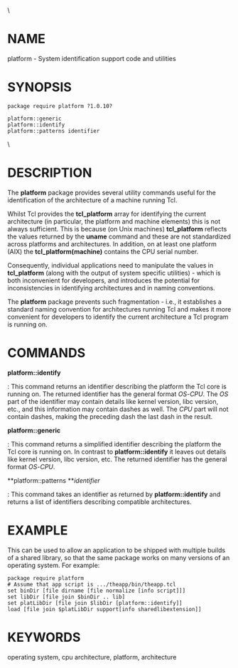 \

# NAME

platform - System identification support code and utilities

# SYNOPSIS

    package require platform ?1.0.10?

    platform::generic
    platform::identify
    platform::patterns identifier

\

# DESCRIPTION

The **platform** package provides several utility commands useful for
the identification of the architecture of a machine running Tcl.

Whilst Tcl provides the **tcl_platform** array for identifying the
current architecture (in particular, the platform and machine elements)
this is not always sufficient. This is because (on Unix machines)
**tcl_platform** reflects the values returned by the **uname** command
and these are not standardized across platforms and architectures. In
addition, on at least one platform (AIX) the **tcl_platform(machine)**
contains the CPU serial number.

Consequently, individual applications need to manipulate the values in
**tcl_platform** (along with the output of system specific utilities) -
which is both inconvenient for developers, and introduces the potential
for inconsistencies in identifying architectures and in naming
conventions.

The **platform** package prevents such fragmentation - i.e., it
establishes a standard naming convention for architectures running Tcl
and makes it more convenient for developers to identify the current
architecture a Tcl program is running on.

# COMMANDS

**platform::identify**

:   This command returns an identifier describing the platform the Tcl
    core is running on. The returned identifier has the general format
    *OS*-*CPU*. The *OS* part of the identifier may contain details like
    kernel version, libc version, etc., and this information may contain
    dashes as well. The *CPU* part will not contain dashes, making the
    preceding dash the last dash in the result.

**platform::generic**

:   This command returns a simplified identifier describing the platform
    the Tcl core is running on. In contrast to **platform::identify** it
    leaves out details like kernel version, libc version, etc. The
    returned identifier has the general format *OS*-*CPU*.

**platform::patterns ***identifier*

:   This command takes an identifier as returned by
    **platform::identify** and returns a list of identifiers describing
    compatible architectures.

# EXAMPLE

This can be used to allow an application to be shipped with multiple
builds of a shared library, so that the same package works on many
versions of an operating system. For example:

    package require platform
    # Assume that app script is .../theapp/bin/theapp.tcl
    set binDir [file dirname [file normalize [info script]]]
    set libDir [file join $binDir .. lib]
    set platLibDir [file join $libDir [platform::identify]]
    load [file join $platLibDir support[info sharedlibextension]]

# KEYWORDS

operating system, cpu architecture, platform, architecture
